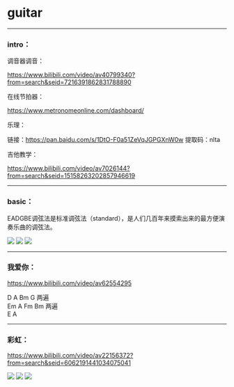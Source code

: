 # guitar

---

### intro：

调音器调音：

<https://www.bilibili.com/video/av40799340?from=search&seid=7216391862831788890>

在线节拍器：

<https://www.metronomeonline.com/dashboard/>

乐理：

链接：<https://pan.baidu.com/s/1DtO-F0a51ZeVqJGPGXnW0w> 提取码：nlta

吉他教学：

<https://www.bilibili.com/video/av7026144?from=search&seid=15158263202857946619> 

---

### basic：

EADGBE调弦法是标准调弦法（standard），是人们几百年来摸索出来的最方便演奏乐曲的调弦法。

![](./pictures/c.jpeg)
![](./pictures/twinkle-twinkle-little-star.png)
![](./pictures/ode-to-joy.jpeg)

---

### 我爱你：

<https://www.bilibili.com/video/av62554295>

D A Bm G 两遍\
Em A Fm Bm 两遍\
E A

---

### 彩虹：

<https://www.bilibili.com/video/av22156372?from=search&seid=6062191441034075041>

![](./pictures/caihong0)
![](./pictures/caihong1)
![](./pictures/caihong2)

